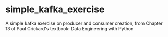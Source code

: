 # simple_kafka_exercise
A simple kafka exercise on producer and consumer creation, from Chapter 13 of Paul Crickard's textbook: Data Engineering with Python
